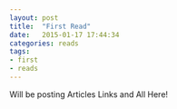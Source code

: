 ```yaml
---
layout: post
title:  "First Read"
date:   2015-01-17 17:44:34
categories: reads
tags:
- first
- reads
---
```

Will be posting Articles Links and All Here!
